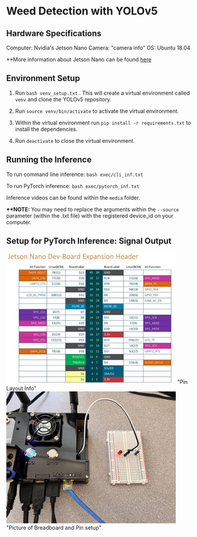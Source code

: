 # Weed Detection with YOLOv5

## Hardware Specifications
Computer: Nvidia's Jetson Nano
Camera: "camera info"
OS: Ubuntu 18.04

**More information about Jetson Nano can be found [here](https://developer.nvidia.com/embedded/jetson-nano-developer-kit)


## Environment Setup
1. Run `bash venv_setup.txt` . This will create a virtual environment called `venv` and clone the YOLOv5 repository.

2. Run `source venv/bin/activate` to activate the virtual environment.

3. Within the virtual environment run `pip install -r requirements.txt` to install the dependencies.

4. Run `deactivate` to close the virtual environment.


## Running the Inference
To run command line inference: `bash exec/cli_inf.txt`

To run PyTorch inference: `bash exec/pytorch_inf.txt`

Inference videos can be found within the `media` folder.

<b>**NOTE: </b> You may need to replace the arguments within the `--source` parameter (within the .txt file) with the registered device_id on your computer. 


## Setup for PyTorch Inference: Signal Output
<img src="./media/1-pin-diagram-nvidia-jetson-nano.jpg" width="450" height="350">
"Pin Layout Info"

<img src="./media/breadboard_pic.jpeg" width="450" height="350">
"Picture of Breadboard and Pin setup"

